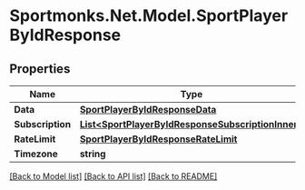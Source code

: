 # Sportmonks.Net.Model.SportPlayerByIdResponse

## Properties

Name | Type | Description | Notes
------------ | ------------- | ------------- | -------------
**Data** | [**SportPlayerByIdResponseData**](SportPlayerByIdResponseData.md) |  | [optional] 
**Subscription** | [**List&lt;SportPlayerByIdResponseSubscriptionInner&gt;**](SportPlayerByIdResponseSubscriptionInner.md) |  | [optional] 
**RateLimit** | [**SportPlayerByIdResponseRateLimit**](SportPlayerByIdResponseRateLimit.md) |  | [optional] 
**Timezone** | **string** |  | [optional] 

[[Back to Model list]](../README.md#documentation-for-models) [[Back to API list]](../README.md#documentation-for-api-endpoints) [[Back to README]](../README.md)

